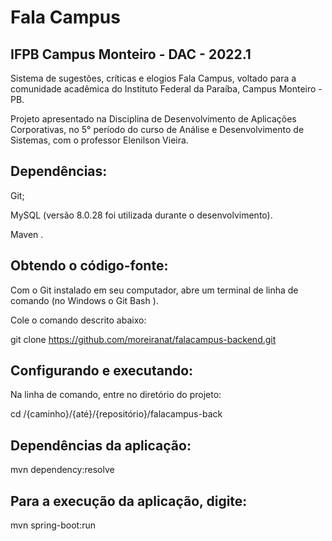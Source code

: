 # Fala Campus

## IFPB Campus Monteiro - DAC - 2022.1

Sistema de sugestões, críticas e elogios Fala Campus, voltado para a comunidade acadêmica do Instituto Federal da Paraíba, Campus Monteiro - PB.

Projeto apresentado na Disciplina de Desenvolvimento de Aplicações Corporativas, no 5° período do curso de Análise e Desenvolvimento de Sistemas, com o professor Elenilson Vieira.

## Dependências:
Git;

MySQL (versão 8.0.28 foi utilizada durante o desenvolvimento).

Maven .

## Obtendo o código-fonte:


Com o Git instalado em seu computador, abre um terminal de linha de comando (no Windows o Git Bash ).

Cole o comando descrito abaixo:

git clone https://github.com/moreiranat/falacampus-backend.git

## Configurando e executando:

Na linha de comando, entre no diretório do projeto:

cd /{caminho}/{até}/{repositório}/falacampus-back

## Dependências da aplicação:

mvn dependency:resolve

## Para a execução da aplicação, digite:

mvn spring-boot:run


